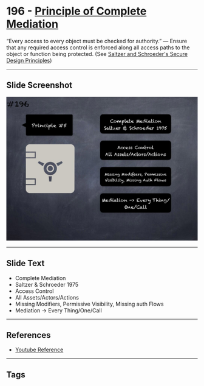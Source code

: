 # 196 - [Principle of Complete Mediation](Principle%20of%20Complete%20Mediation.md)
 “Every access to every object must be checked for authority.” — Ensure that any required access control is enforced along all access paths to the object or function being protected. (See [Saltzer and Schroeder's Secure Design Principles](https://en.wikipedia.org/wiki/Saltzer_and_Schroeder's_design_principles))
___
## Slide Screenshot
![0196.jpg](../../images/5.%20Pitfalls%20and%20Best%20Practices%20201/196.jpg)
___
## Slide Text
- Complete Mediation
- Saltzer & Schroeder 1975
- Access Control
- All Assets/Actors/Actions
- Missing Modifiers, Permissive Visibility, Missing auth Flows
- Mediation -> Every Thing/One/Call
___
## References
- [Youtube Reference](https://youtu.be/QSsfkmcdbPw?t=973)
___
## Tags